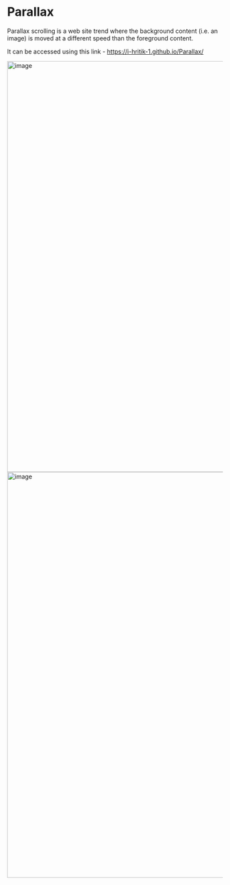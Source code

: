 # Parallax
Parallax scrolling is a web site trend where the background content (i.e. an image) is moved at a different speed than the foreground content.

It can be accessed using this link -  https://i-hritik-1.github.io/Parallax/

<img width="959" alt="image" src="https://user-images.githubusercontent.com/88338053/218318246-276ccbbf-5ae2-4f53-8c00-ccc133882e24.png">
<img width="947" alt="image" src="https://user-images.githubusercontent.com/88338053/218318291-a11b2fc3-9f88-4ea4-afb6-4be265d3e2ba.png">
